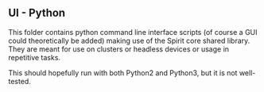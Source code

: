 UI - Python
------------

This folder contains python command line interface scripts (of course a
GUI could theoretically be added) making use of the Spirit core shared
library. They are meant for use on clusters or headless devices or usage
in repetitive tasks.

This should hopefully run with both Python2 and Python3, but it is not
well-tested.